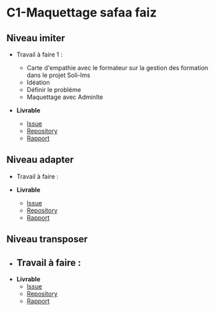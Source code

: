 


# C1-Maquettage safaa faiz


## Niveau imiter
  
-  Travail à faire 1 :
   -  Carte d'empathie avec le formateur sur la gestion des formation dans le projet Soli-lms
   -  Idéation
   -  Définir le probléme
   -  Maquettage avec Adminlte
  
- **Livrable**
     - [Issue]()
     - [Repository]()
     -   [Rapport]()

## Niveau adapter

-  Travail à faire  :
   
- **Livrable**
     - [Issue]()
     - [Repository]()
     -   [Rapport]()
  
## Niveau transposer

-  Travail à faire  :
   -  
- **Livrable**
     - [Issue]()
     - [Repository]()
     -   [Rapport]()